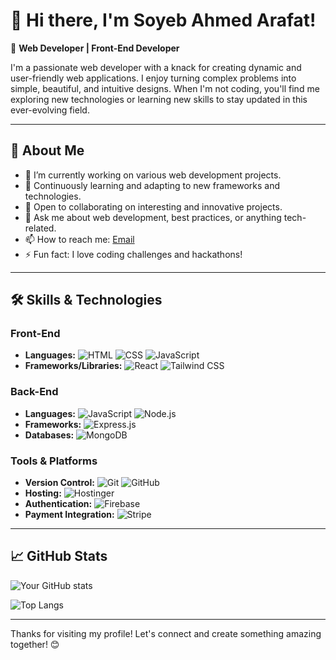 # 👋 Hi there, I'm Soyeb Ahmed Arafat!

🌟 **Web Developer | Front-End Developer**

I'm a passionate web developer with a knack for creating dynamic and user-friendly web applications. I enjoy turning complex problems into simple, beautiful, and intuitive designs. When I'm not coding, you'll find me exploring new technologies or learning new skills to stay updated in this ever-evolving field.

---

## 🚀 About Me

- 🔭 I’m currently working on various web development projects.
- 🌱 Continuously learning and adapting to new frameworks and technologies.
- 👯 Open to collaborating on interesting and innovative projects.
- 💬 Ask me about web development, best practices, or anything tech-related.
- 📫 How to reach me: [Email](soyebarafat0122@yahoo.com)
- ⚡ Fun fact: I love coding challenges and hackathons!

---

## 🛠 Skills & Technologies

### Front-End
- **Languages:** 
  ![HTML](https://img.shields.io/badge/HTML-E34F26?style=for-the-badge&logo=html5&logoColor=white)
  ![CSS](https://img.shields.io/badge/CSS-1572B6?style=for-the-badge&logo=css3&logoColor=white)
  ![JavaScript](https://img.shields.io/badge/JavaScript-F7DF1E?style=for-the-badge&logo=javascript&logoColor=black)
- **Frameworks/Libraries:** 
  ![React](https://img.shields.io/badge/React-61DAFB?style=for-the-badge&logo=react&logoColor=black)
  ![Tailwind CSS](https://img.shields.io/badge/Tailwind_CSS-38B2AC?style=for-the-badge&logo=tailwind-css&logoColor=white)

### Back-End
- **Languages:** 
  ![JavaScript](https://img.shields.io/badge/JavaScript-F7DF1E?style=for-the-badge&logo=javascript&logoColor=black)
  ![Node.js](https://img.shields.io/badge/Node.js-339933?style=for-the-badge&logo=nodedotjs&logoColor=white)
- **Frameworks:** 
  ![Express.js](https://img.shields.io/badge/Express.js-000000?style=for-the-badge&logo=express&logoColor=white)
- **Databases:** 
  ![MongoDB](https://img.shields.io/badge/MongoDB-47A248?style=for-the-badge&logo=mongodb&logoColor=white)

### Tools & Platforms
- **Version Control:** 
  ![Git](https://img.shields.io/badge/Git-F05032?style=for-the-badge&logo=git&logoColor=white)
  ![GitHub](https://img.shields.io/badge/GitHub-181717?style=for-the-badge&logo=github&logoColor=white)
- **Hosting:** 
  ![Hostinger](https://img.shields.io/badge/Hostinger-FF0000?style=for-the-badge&logo=hostinger&logoColor=white)
- **Authentication:** 
  ![Firebase](https://img.shields.io/badge/Firebase-FFCA28?style=for-the-badge&logo=firebase&logoColor=black)
- **Payment Integration:** 
  ![Stripe](https://img.shields.io/badge/Stripe-008CDD?style=for-the-badge&logo=stripe&logoColor=white)


---

## 📈 GitHub Stats

![Your GitHub stats](https://github-readme-stats.vercel.app/api?username=Arafat0122&show_icons=true&theme=radical)

![Top Langs](https://github-readme-stats.vercel.app/api/top-langs/?username=Arafat0122&layout=compact&theme=radical)

---

Thanks for visiting my profile! Let's connect and create something amazing together! 😊
